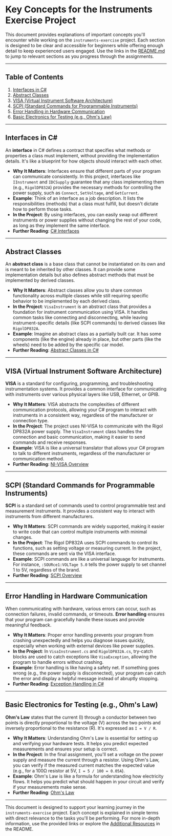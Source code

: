 # Key Concepts for the Instruments Exercise Project

This document provides explanations of important concepts you'll encounter while working on the `instruments-exercise` project. Each section is designed to be clear and accessible for beginners while offering enough detail to keep experienced users engaged. Use the links in the [README.md](./README.md) to jump to relevant sections as you progress through the assignments.

---

## Table of Contents
1. [Interfaces in C#](#interfaces-in-c)
2. [Abstract Classes](#abstract-classes)
3. [VISA (Virtual Instrument Software Architecture)](#visa-virtual-instrument-software-architecture)
4. [SCPI (Standard Commands for Programmable Instruments)](#scpi-standard-commands-for-programmable-instruments)
5. [Error Handling in Hardware Communication](#error-handling-in-hardware-communication)
6. [Basic Electronics for Testing (e.g., Ohm's Law)](#basic-electronics-for-testing-eg-ohms-law)

---

## Interfaces in C#
An **interface** in C# defines a contract that specifies what methods or properties a class must implement, without providing the implementation details. It's like a blueprint for how objects should interact with each other.

- **Why It Matters**: Interfaces ensure that different parts of your program can communicate consistently. In this project, interfaces like `IInstrument` and `IDCSupply` guarantee that any class implementing them (e.g., `RigolDP832A`) provides the necessary methods for controlling the power supply, such as `Connect`, `SetVoltage`, and `GetCurrent`.
- **Example**: Think of an interface as a job description. It lists the responsibilities (methods) that a class must fulfill, but doesn't dictate how to perform those tasks.
- **In the Project**: By using interfaces, you can easily swap out different instruments or power supplies without changing the rest of your code, as long as they implement the same interface.
- **Further Reading**: [C# Interfaces](https://docs.microsoft.com/en-us/dotnet/csharp/language-reference/keywords/interface)

---

## Abstract Classes
An **abstract class** is a base class that cannot be instantiated on its own and is meant to be inherited by other classes. It can provide some implementation details but also defines abstract methods that must be implemented by derived classes.

- **Why It Matters**: Abstract classes allow you to share common functionality across multiple classes while still requiring specific behavior to be implemented by each derived class.
- **In the Project**: `VisaInstrument` is an abstract class that provides a foundation for instrument communication using VISA. It handles common tasks like connecting and disconnecting, while leaving instrument-specific details (like SCPI commands) to derived classes like `RigolDP832A`.
- **Example**: Imagine an abstract class as a partially built car. It has some components (like the engine) already in place, but other parts (like the wheels) need to be added by the specific car model.
- **Further Reading**: [Abstract Classes in C#](https://docs.microsoft.com/en-us/dotnet/csharp/language-reference/keywords/abstract)

---

## VISA (Virtual Instrument Software Architecture)
**VISA** is a standard for configuring, programming, and troubleshooting instrumentation systems. It provides a common interface for communicating with instruments over various physical layers like USB, Ethernet, or GPIB.

- **Why It Matters**: VISA abstracts the complexities of different communication protocols, allowing your C# program to interact with instruments in a consistent way, regardless of the manufacturer or connection type.
- **In the Project**: The project uses NI-VISA to communicate with the Rigol DP832A power supply. The `VisaInstrument` class handles the connection and basic communication, making it easier to send commands and receive responses.
- **Example**: VISA is like a universal translator that allows your C# program to talk to different instruments, regardless of the manufacturer or communication method.
- **Further Reading**: [NI-VISA Overview](https://www.ni.com/docs/en-US/bundle/ni-visa/page/user-manual-welcome.html)

---

## SCPI (Standard Commands for Programmable Instruments)
**SCPI** is a standard set of commands used to control programmable test and measurement instruments. It provides a consistent way to interact with instruments from different manufacturers.

- **Why It Matters**: SCPI commands are widely supported, making it easier to write code that can control multiple instruments with minimal changes.
- **In the Project**: The Rigol DP832A uses SCPI commands to control its functions, such as setting voltage or measuring current. In the project, these commands are sent via the VISA interface.
- **Example**: SCPI commands are like a universal language for instruments. For instance, `:SOURce1:VOLTage 5.0` tells the power supply to set channel 1 to 5V, regardless of the brand.
- **Further Reading**: [SCPI Overview](https://www.ivifoundation.org/scpi/)

---

## Error Handling in Hardware Communication
When communicating with hardware, various errors can occur, such as connection failures, invalid commands, or timeouts. **Error handling** ensures that your program can gracefully handle these issues and provide meaningful feedback.

- **Why It Matters**: Proper error handling prevents your program from crashing unexpectedly and helps you diagnose issues quickly, especially when working with external devices like power supplies.
- **In the Project**: In `VisaInstrument.cs` and `RigolDP832A.cs`, try-catch blocks are used to catch exceptions like `VisaException`, allowing the program to handle errors without crashing.
- **Example**: Error handling is like having a safety net. If something goes wrong (e.g., the power supply is disconnected), your program can catch the error and display a helpful message instead of abruptly stopping.
- **Further Reading**: [Exception Handling in C#](https://docs.microsoft.com/en-us/dotnet/csharp/programming-guide/exceptions/)

---

## Basic Electronics for Testing (e.g., Ohm's Law)
**Ohm's Law** states that the current (I) through a conductor between two points is directly proportional to the voltage (V) across the two points and inversely proportional to the resistance (R). It's expressed as `I = V / R`.

- **Why It Matters**: Understanding Ohm's Law is essential for setting up and verifying your hardware tests. It helps you predict expected measurements and ensures your setup is correct.
- **In the Project**: In the final assignment, you'll set a voltage on the power supply and measure the current through a resistor. Using Ohm's Law, you can verify if the measured current matches the expected value (e.g., for a 100Ω resistor at 5V, `I = 5 / 100 = 0.05A`).
- **Example**: Ohm's Law is like a formula for understanding how electricity flows. It helps you predict what should happen in your circuit and verify if your measurements make sense.
- **Further Reading**: [Ohm's Law](https://en.wikipedia.org/wiki/Ohm's_law)

---

This document is designed to support your learning journey in the `instruments-exercise` project. Each concept is explained in simple terms with direct relevance to the tasks you'll be performing. For more in-depth information, use the provided links or explore the [Additional Resources](./README.md#additional-resources) in the README.